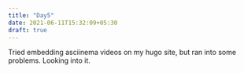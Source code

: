 ```yaml
---
title: "Day5"
date: 2021-06-11T15:32:09+05:30
draft: true
---
```


Tried embedding asciinema videos on my hugo site, but ran into some problems. Looking into it.